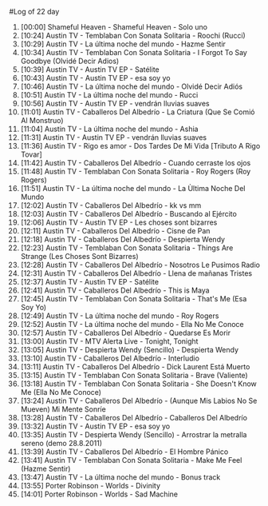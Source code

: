 #Log of 22 day

1. [00:00] Shameful Heaven - Shameful Heaven - Solo uno
1. [10:24] Austin TV - Temblaban Con Sonata Solitaria - Roochi (Rucci)
1. [10:29] Austin TV - La última noche del mundo - Hazme Sentir
1. [10:34] Austin TV - Temblaban Con Sonata Solitaria - I Forgot To Say Goodbye (Olvidé Decir Adios)
1. [10:39] Austin TV - Austin TV EP - Satélite
1. [10:43] Austin TV - Austin TV EP - esa soy yo
1. [10:46] Austin TV - La última noche del mundo - Olvidé Decir Adiós
1. [10:51] Austin TV - La última noche del mundo - Rucci
1. [10:56] Austin TV - Austin TV EP - vendrán lluvias suaves
1. [11:01] Austin TV - Caballeros Del Albedrío - La Criatura (Que Se Comió Al Monstruo)
1. [11:04] Austin TV - La última noche del mundo - Ashia
1. [11:31] Austin TV - Austin TV EP - vendrán lluvias suaves
1. [11:36] Austin TV - Rigo es amor - Dos Tardes De Mi Vida [Tributo A Rigo Tovar]
1. [11:42] Austin TV - Caballeros Del Albedrío - Cuando cerraste los ojos
1. [11:48] Austin TV - Temblaban Con Sonata Solitaria - Roy Rogers (Roy Rogers)
1. [11:51] Austin TV - La última noche del mundo - La Ùltima Noche Del Mundo
1. [12:02] Austin TV - Caballeros Del Albedrío - kk vs mm
1. [12:03] Austin TV - Caballeros Del Albedrío - Buscando al Ejército
1. [12:06] Austin TV - Austin TV EP - Les choses sont bizarres
1. [12:11] Austin TV - Caballeros Del Albedrío - Cisne de Pan
1. [12:18] Austin TV - Caballeros Del Albedrío - Despierta Wendy
1. [12:23] Austin TV - Temblaban Con Sonata Solitaria - Things Are Strange (Les Choses Sont Bizarres)
1. [12:28] Austin TV - Caballeros Del Albedrío - Nosotros Le Pusimos Radio
1. [12:31] Austin TV - Caballeros Del Albedrío - Llena de mañanas Tristes
1. [12:37] Austin TV - Austin TV EP - Satélite
1. [12:41] Austin TV - Caballeros Del Albedrío - This is Maya
1. [12:45] Austin TV - Temblaban Con Sonata Solitaria - That's Me (Esa Soy Yo)
1. [12:49] Austin TV - La última noche del mundo - Roy Rogers
1. [12:52] Austin TV - La última noche del mundo - Ella No Me Conoce
1. [12:57] Austin TV - Caballeros Del Albedrío - Quedarse Es Morir
1. [13:00] Austin TV - MTV Alerta Live - Tonight, Tonight
1. [13:05] Austin TV - Despierta Wendy (Sencillo) - Despierta Wendy
1. [13:10] Austin TV - Caballeros Del Albedrío - Interludio
1. [13:11] Austin TV - Caballeros Del Albedrío - Dick Laurent Está Muerto
1. [13:15] Austin TV - Temblaban Con Sonata Solitaria - Brave (Valiente)
1. [13:18] Austin TV - Temblaban Con Sonata Solitaria - She Doesn't Know Me (Ella No Me Conoce)
1. [13:24] Austin TV - Caballeros Del Albedrío - (Aunque Mis Labios No Se Mueven) Mi Mente Sonríe
1. [13:28] Austin TV - Caballeros Del Albedrío - Caballeros Del Albedrío
1. [13:32] Austin TV - Austin TV EP - esa soy yo
1. [13:35] Austin TV - Despierta Wendy (Sencillo) - Arrostrar la metralla sereno (demo 28.8.2011)
1. [13:39] Austin TV - Caballeros Del Albedrío - El Hombre Pánico
1. [13:41] Austin TV - Temblaban Con Sonata Solitaria - Make Me Feel (Hazme Sentir)
1. [13:47] Austin TV - La última noche del mundo - Bonus track
1. [13:55] Porter Robinson - Worlds - Divinity
1. [14:01] Porter Robinson - Worlds - Sad Machine
